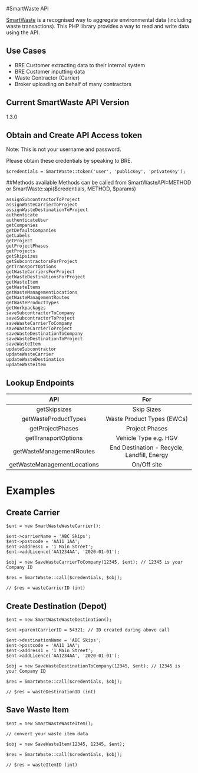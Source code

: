 #SmartWaste API

[SmartWaste](http://www.smartwaste.co.uk/smarter/) is a recognised way to aggregate environmental data (including waste transactions).
This PHP library provides a way to read and write data using the API.

## Use Cases
* BRE Customer extracting data to their internal system
* BRE Customer inputting data
* Waste Contractor (Carrier)
* Broker uploading on behalf of many contractors

## Current SmartWaste API Version

1.3.0

## Obtain and Create API Access token
Note: This is not your username and password. 

Please obtain these credentials by speaking to BRE.
```
$credentials = SmartWaste::token('user', 'publicKey', 'privateKey');
```

##Methods available
Methods can be called from SmartWasteAPI::METHOD or SmartWaste::api($credentials, METHOD, $params)

    assignSubcontractorToProject
    assignWasteCarrierToProject
    assignWasteDestinationToProject
    authenticate
    authenticateUser
    getCompanies
    getDefaultCompanies
    getLabels
    getProject
    getProjectPhases
    getProjects
    getSkipsizes
    getSubcontractorsForProject
    getTransportOptions
    getWasteCarriersForProject
    getWasteDestinationsForProject
    getWasteItem
    getWasteItems
    getWasteManagementLocations
    getWasteManagementRoutes
    getWasteProductTypes
    getWorkpackages
    saveSubcontractorToCompany
    saveSubcontractorToProject
    saveWasteCarrierToCompany
    saveWasteCarrierToProject
    saveWasteDestinationToCompany
    saveWasteDestinationToProject
    saveWasteItem
    updateSubcontractor
    updateWasteCarrier
    updateWasteDestination
    updateWasteItem


## Lookup Endpoints

| API | For |
| :---: | :---:|
| getSkipsizes | Skip Sizes |
| getWasteProductTypes | Waste Product Types (EWCs) |
| getProjectPhases | Project Phases |
| getTransportOptions | Vehicle Type e.g. HGV |
| getWasteManagementRoutes | End Destination - Recycle, Landfill, Energy |
| getWasteManagementLocations | On/Off site |    

# Examples

## Create Carrier

```
$ent = new SmartWasteWasteCarrier();

$ent->carrierName = 'ABC Skips';
$ent->postcode = 'AA11 1AA';
$ent->address1 = '1 Main Street';
$ent->addLicence('AA1234AA', '2020-01-01');

$obj = new SaveWasteCarrierToCompany(12345, $ent); // 12345 is your Company ID

$res = SmartWaste::call($credentials, $obj);

// $res = wasteCarrierID (int)
```

## Create Destination (Depot)
```
$ent = new SmartWasteWasteDestination();

$ent->parentCarrierID = 54321; // ID created during above call

$ent->destinationName = 'ABC Skips';
$ent->postcode = 'AA11 1AA';
$ent->address1 = '1 Main Street';
$ent->addLicence('AA1234AA', '2020-01-01');

$obj = new SaveWasteDestinationToCompany(12345, $ent); // 12345 is your Company ID

$res = SmartWaste::call($credentials, $obj);

// $res = wasteDestinationID (int)
```


## Save Waste Item
```
$ent = new SmartWasteWasteItem();

// convert your waste item data

$obj = new SaveWasteItem(12345, 12345, $ent);

$res = SmartWaste::call($credentials, $obj);

// $res = wasteItemID (int)
```